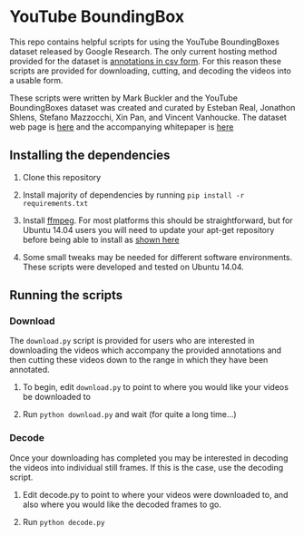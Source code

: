 # YouTube BoundingBox

This repo contains helpful scripts for using the YouTube BoundingBoxes
dataset released by Google Research. The only current hosting method 
provided for the dataset is [annotations in csv
form](https://research.google.com/youtube-bb/download.html). For this
reason these scripts are provided for downloading, cutting, and decoding
the videos into a usable form.

These scripts were written by Mark Buckler and the YouTube BoundingBoxes
dataset was created and curated by Esteban Real, Jonathon Shlens,
Stefano Mazzocchi, Xin Pan, and Vincent Vanhoucke. The dataset web page
is [here](https://research.google.com/youtube-bb/index.html) and the
accompanying whitepaper is [here](https://arxiv.org/abs/1702.00824)

## Installing the dependencies

1. Clone this repository

2. Install majority of dependencies by running 
`pip install -r requirements.txt`

3. Install [ffmpeg](https://ffmpeg.org/). For most platforms this should
	 be straightforward, but for Ubuntu 14.04 users you will need to
update your apt-get repository before being able to install as [shown
here](https://www.faqforge.com/linux/how-to-install-ffmpeg-on-ubuntu-14-04/) 

4. Some small tweaks may be needed for different software environments.
	 These scripts were developed and tested on Ubuntu 14.04.

## Running the scripts

### Download

The `download.py` script is provided for users who are interested in
downloading the videos which accompany the provided annotations and then
cutting these videos down to the range in which they have been
annotated.

1. To begin, edit `download.py` to point to where you would like your 
videos be downloaded to  

2. Run `python download.py` and wait (for quite a long time...)

### Decode

Once your downloading has completed you may be interested in decoding
the videos into individual still frames. If this is the case, use the
decoding script.

1. Edit decode.py to point to where your videos were downloaded to, and
	 also where you would like the decoded frames to go.

2. Run `python decode.py`
